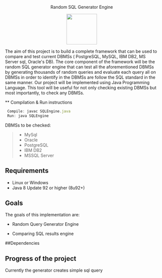 <p align = "center">
Random SQL Generator Engine

<a>
<p align = "center">
<img src="https://www.nuodb.com/sites/default/files/graphics/icons/SQL-icon-transparent.png" width="100" height="100"/>
</a>


The aim of this project is to build a complete framework that can be used to compare and test current DBMSs ( PostgreSQL, MySQL, IBM DB2, MS Server sql, Oracle's DB). 
The core component of the framework will be the random SQL generator engine  that can test all the aforementioned DBMSs by generating thousands of  random queries 
and evaluate each query all on DBMSs in order to identify in the DBMSs are follow the SQL standard in the same manner.
Our project will be implemented using Java Programming Language. This tool will be useful for not only checking existing DBMSs but most importantly, to check any DBMSs. 


** Compilation & Run instructions

```javascript
 Compile: javac SQLEngine.java
 Run: java SQLEngine
```

DBMSs to be checked:

 >- MySql
 >- Oracle
 >- PostgreSQL
 >- IBM DB2
 >- MSSQL Server

## Requirements

* Linux or Windows
* Java 8 Update 92 or higher (8u92+)
  
## Goals

The goals of this implementation are:

* Random Query Generator Engine

* Comparing SQL results engine


##Dependencies


## Progress of the project
Currently the generator creates simple sql query



